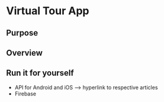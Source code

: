 # Virtual Tour App

## Purpose

## Overview

## Run it for yourself

- API for Android and iOS --> hyperlink to respective articles
- Firebase 
